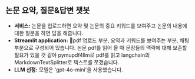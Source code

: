 ## 논문 요약, 질문&답변 챗봇
- **서비스:** 논문을 업로드하면 요약 및 논문의 중요 키워드를 보여주고 논문의 내용에 대한 질문을 하면 답을 해줍니다.
- **Streamlit application:** pdf 업로드 부분, 요약과 키워드를 보여주는 부분, 채팅 부분으로 구성되어 있습니다.
  논문 pdf를 읽어 올 때 문장들의 맥락에 대해 보존할 필요가 있을 것 같아 pymupdf4llm로 pdf를 읽고 langchain의 MarkdownTextSplitter로 텍스트를 쪼갰습니다.
- **LLM 선정:** 모델은 'gpt-4o-mini'을 사용했습니다.
